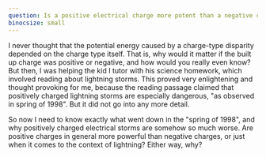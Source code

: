 ```yaml
---
question: Is a positive electrical charge more potent than a negative charge?
binocsize: small
---
```


I never thought that the potential energy caused by a charge-type disparity depended on the charge type itself. That is, why would it matter if the built up charge was positive or negative, and how would you really even know? But then, I was helping the kid I tutor with his science homework, which involved reading about lightning storms. This proved very enlightening and thought provoking for me, because the reading passage claimed that positively charged lightning storms are especially dangerous, "as observed in spring of 1998". But it did not go into any more detail.

So now I need to know exactly what went down in the "spring of 1998", and why positively charged electrical storms are somehow so much worse. Are positive charges in general more powerful than negative charges, or just when it comes to the context of lightning? Either way, why?
